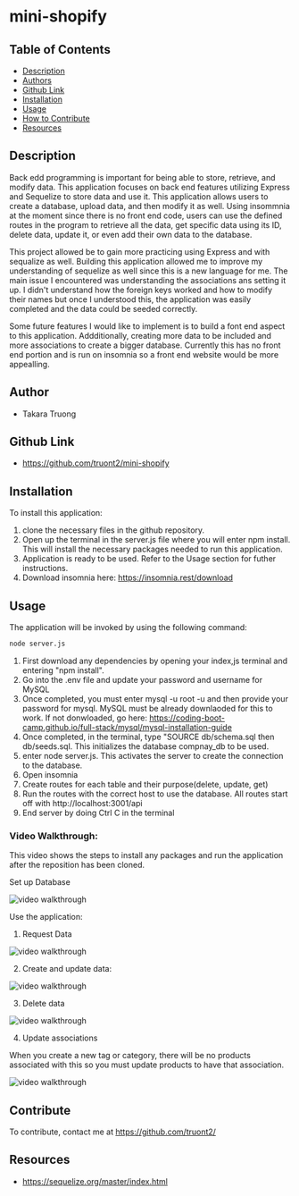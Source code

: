 # mini-shopify

## Table of Contents
- [Description](#description)
- [Authors](#authors)
- [Github Link](#github-link)
- [Installation](#installation)
- [Usage](#usage)
- [How to Contribute](#contribute)
- [Resources](#resources)

## Description

 Back edd programming is important for being able to store, retrieve, and modify data. This application focuses on back end features utilizing Express and Sequelize to store data and use it. This application allows users to create a database, upload data, and then modify it as well. Using insommnia at the moment since there is no front end code, users can use the defined routes in the program to retrieve all the data, get specific data using its ID, delete data, update it, or even add their own data to the database.

 This project allowed be to gain more practicing using Express and with sequalize as well. Building this application allowed me to improve my understanding of sequelize as well since this is a new language for me. The main issue I encountered was understanding the associations ans setting it up. I didn't understand how the foreign keys worked and how to modify their names but once I understood this, the application was easily completed and the data could be seeded correctly.

 Some future features I would like to implement is to build a font end aspect to this application. Addditionally, creating more data to be included and more associations to create a bigger database. Currently this has no front end portion and is run on insomnia so a front end website would be more appealling.
## Author 
- Takara Truong

## Github Link

* https://github.com/truont2/mini-shopify

## Installation

To install this application:
1. clone the necessary files in the github repository.
2. Open up the terminal in the server.js file where you will enter npm install. This will install the necessary packages needed to run this application. 
3. Application is ready to be used. Refer to the Usage section for futher instructions.
4. Download insomnia here: https://insomnia.rest/download 

## Usage

The application will be invoked by using the following command:

```bash
node server.js
```

1. First download any dependencies by opening your index,js terminal and entering "npm install". 
2. Go into the .env file and update your password and username for MySQL
3. Once completed, you must enter mysql -u root -u and then provide your password for mysql. MySQL must be already downlaoded for this to work. If not donwloaded, go here: https://coding-boot-camp.github.io/full-stack/mysql/mysql-installation-guide 
4. Once completed, in the terminal, type "SOURCE db/schema.sql then db/seeds.sql. This initializes the database compnay_db to be used. 
5. enter node server.js. This activates the server to create the connection to the database. 
6. Open insomnia
7. Create routes for each table and their purpose(delete, update, get)
8. Run the routes with the correct host to use the database. All routes start off with http://localhost:3001/api
9. End server by doing Ctrl C in the terminal


### Video Walkthrough: 

This video shows the steps to install any packages and run the application after the reposition has been cloned.

Set up Database

![video walkthrough](./assets/setup.gif)

Use the application: 
1. Request Data

![video walkthrough](./assets/requestData.gif)

2. Create and update data: 

![video walkthrough](./assets/createUpdate.gif)

3. Delete data

![video walkthrough](./assets/delete.gif)

4. Update associations 

When you create a new tag or category, there will be no products associated with this so you must update products to have that association.

![video walkthrough](./assets/associations.gif)

## Contribute

To contribute, contact me at https://github.com/truont2/

## Resources 

* https://sequelize.org/master/index.html
